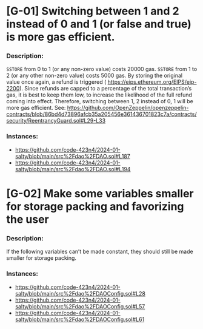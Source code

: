 # [G-01] Switching between 1 and 2 instead of 0 and 1 (or false and true) is more gas efficient. 

### Description:
`SSTORE` from 0 to 1 (or any non-zero value) costs 20000 gas. `SSTORE` from 1 to 2 (or any other non-zero value) costs 5000 gas.
By storing the original value once again, a refund is triggered ( https://eips.ethereum.org/EIPS/eip-2200).
Since refunds are capped to a percentage of the total transaction’s gas, it is best to keep them low, to increase the likelihood of the full refund coming into effect.
Therefore, switching between 1, 2 instead of 0, 1 will be more gas efficient.
See: https://github.com/OpenZeppelin/openzeppelin-contracts/blob/86bd4d73896afcb35a205456e361436701823c7a/contracts/security/ReentrancyGuard.sol#L29-L33

### Instances:
- https://github.com/code-423n4/2024-01-salty/blob/main/src%2Fdao%2FDAO.sol#L187
- https://github.com/code-423n4/2024-01-salty/blob/main/src%2Fdao%2FDAO.sol#L194

# [G-02] Make some variables smaller for storage packing and favorizing the user

### Description:
If the following variables can’t be made constant, they should still be made smaller for storage packing.

### Instances:

- https://github.com/code-423n4/2024-01-salty/blob/main/src%2Fdao%2FDAOConfig.sol#L28
- https://github.com/code-423n4/2024-01-salty/blob/main/src%2Fdao%2FDAOConfig.sol#L57
- https://github.com/code-423n4/2024-01-salty/blob/main/src%2Fdao%2FDAOConfig.sol#L61